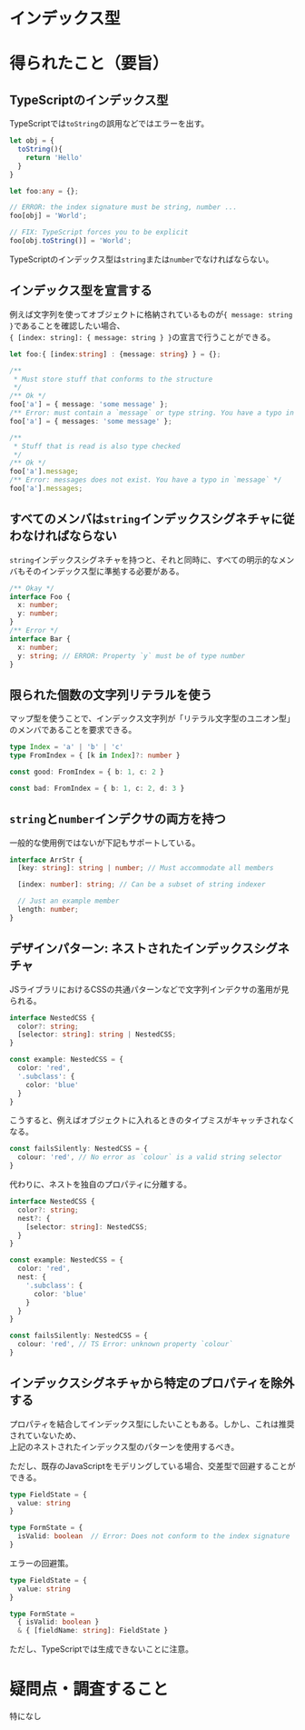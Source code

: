 # インデックス型

# 得られたこと（要旨）

## TypeScriptのインデックス型

TypeScriptでは`toString`の誤用などではエラーを出す。

```ts
let obj = {
  toString(){
    return 'Hello'
  }
}

let foo:any = {};

// ERROR: the index signature must be string, number ...
foo[obj] = 'World';

// FIX: TypeScript forces you to be explicit
foo[obj.toString()] = 'World';
```

TypeScriptのインデックス型は`string`または`number`でなければならない。

## インデックス型を宣言する

例えば文字列を使ってオブジェクトに格納されているものが`{ message: string }`であることを確認したい場合、<br/>
`{ [index: string]: { message: string } }`の宣言で行うことができる。

```ts
let foo:{ [index:string] : {message: string} } = {};

/**
 * Must store stuff that conforms to the structure
 */
/** Ok */
foo['a'] = { message: 'some message' };
/** Error: must contain a `message` or type string. You have a typo in `message` */
foo['a'] = { messages: 'some message' };

/**
 * Stuff that is read is also type checked
 */
/** Ok */
foo['a'].message;
/** Error: messages does not exist. You have a typo in `message` */
foo['a'].messages;
```

## すべてのメンバは`string`インデックスシグネチャに従わなければならない

`string`インデックスシグネチャを持つと、それと同時に、すべての明示的なメンバもそのインデックス型に準拠する必要がある。

```ts
/** Okay */
interface Foo {
  x: number;
  y: number;
}
/** Error */
interface Bar {
  x: number;
  y: string; // ERROR: Property `y` must be of type number
}
```

## 限られた個数の文字列リテラルを使う

マップ型を使うことで、インデックス文字列が「リテラル文字型のユニオン型」のメンバであることを要求できる。

```ts
type Index = 'a' | 'b' | 'c'
type FromIndex = { [k in Index]?: number }

const good: FromIndex = { b: 1, c: 2 }

const bad: FromIndex = { b: 1, c: 2, d: 3 }
```

## `string`と`number`インデクサの両方を持つ

一般的な使用例ではないが下記もサポートしている。

```ts
interface ArrStr {
  [key: string]: string | number; // Must accommodate all members

  [index: number]: string; // Can be a subset of string indexer

  // Just an example member
  length: number;
}
```

## デザインパターン: ネストされたインデックスシグネチャ

JSライブラリにおけるCSSの共通パターンなどで文字列インデクサの濫用が見られる。

```ts
interface NestedCSS {
  color?: string;
  [selector: string]: string | NestedCSS;
}

const example: NestedCSS = {
  color: 'red',
  '.subclass': {
    color: 'blue'
  }
}
```

こうすると、例えばオブジェクトに入れるときのタイプミスがキャッチされなくなる。

```ts
const failsSilently: NestedCSS = {
  colour: 'red', // No error as `colour` is a valid string selector
}
```

代わりに、ネストを独自のプロパティに分離する。

```ts
interface NestedCSS {
  color?: string;
  nest?: {
    [selector: string]: NestedCSS;
  }
}

const example: NestedCSS = {
  color: 'red',
  nest: {
    '.subclass': {
      color: 'blue'
    }
  }
}

const failsSilently: NestedCSS = {
  colour: 'red', // TS Error: unknown property `colour`
}
```

## インデックスシグネチャから特定のプロパティを除外する

プロパティを結合してインデックス型にしたいこともある。しかし、これは推奨されていないため、<br/>
上記のネストされたインデックス型のパターンを使用するべき。

ただし、既存のJavaScriptをモデリングしている場合、交差型で回避することができる。

```ts
type FieldState = {
  value: string
}

type FormState = {
  isValid: boolean  // Error: Does not conform to the index signature
}
```

エラーの回避策。

```ts
type FieldState = {
  value: string
}

type FormState =
  { isValid: boolean }
  & { [fieldName: string]: FieldState }
```

ただし、TypeScriptでは生成できないことに注意。

# 疑問点・調査すること
特になし
